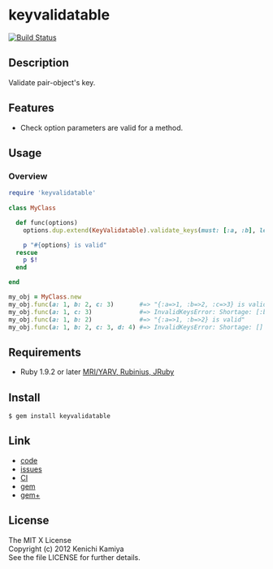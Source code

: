 keyvalidatable
==============

[![Build Status](https://secure.travis-ci.org/kachick/keyvalidatable.png)](http://travis-ci.org/kachick/keyvalidatable)

Description
-----------

Validate pair-object's key.

Features
--------

* Check option parameters are valid for a method.

Usage
-----

### Overview

```ruby
require 'keyvalidatable'
    
class MyClass

  def func(options)
    options.dup.extend(KeyValidatable).validate_keys(must: [:a, :b], let: [:c])

    p "#{options} is valid"
  rescue
    p $!
  end

end

my_obj = MyClass.new
my_obj.func(a: 1, b: 2, c: 3)       #=> "{:a=>1, :b=>2, :c=>3} is valid"
my_obj.func(a: 1, c: 3)             #=> InvalidKeysError: Shortage: [:b] / Excess: []
my_obj.func(a: 1, b: 2)             #=> "{:a=>1, :b=>2} is valid"
my_obj.func(a: 1, b: 2, c: 3, d: 4) #=> InvalidKeysError: Shortage: [] / Excess: [:d]
```

Requirements
------------

* Ruby 1.9.2 or later [MRI/YARV, Rubinius, JRuby](http://travis-ci.org/#!/kachick/keyvalidatable)

Install
-------

```shell
$ gem install keyvalidatable
```

Link
----

* [code](https://github.com/kachick/keyvalidatable)
* [issues](https://github.com/kachick/keyvalidatable/issues)
* [CI](http://travis-ci.org/#!/kachick/keyvalidatable)
* [gem](https://rubygems.org/gems/keyvalidatable)
* [gem+](http://metagem.info/gems/keyvalidatable)

License
-------

The MIT X License  
Copyright (c) 2012 Kenichi Kamiya  
See the file LICENSE for further details.
